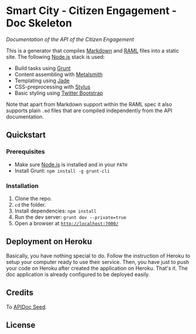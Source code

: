 # Smart City - Citizen Engagement - Doc Skeleton

*Documentation of the API of the Citizen Engagement*

This is a generator that compiles [Markdown][md] and [RAML][raml] files into a
static site. The following [Node.js][node] stack is used:

 - Build tasks using [Grunt][grunt]
 - Content assembling with [Metalsmith][metalsmith]
 - Templating using [Jade][jade]
 - CSS-preprocessing with [Stylus][stylus]
 - Basic styling using [Twitter Bootstrap][bootstrap]

Note that apart from Markdown support within the RAML spec it also supports
plain `.md` files that are compiled independently from the API documentation.

## Quickstart

### Prerequisites

  - Make sure [Node.js][node] is installed and in your `PATH`
  - Install Grunt: `npm install -g grunt-cli`

### Installation

  1. Clone the repo.
  2. `cd` the folder.
  3. Install dependencies: `npm install`
  4. Run the dev server: `grunt dev --private=true`
  5. Open a browser at [`http://localhost:7000/`](http://localhost:7000/)

## Deployment on Heroku

Basically, you have nothing special to do. Follow the instruction of Heroku to setup your computer ready to use their
service. Then, you have just to push your code on Heroku after created the application on Heroku. That's it. The doc
application is already configured to be deployed easily.

## Credits

To [APIDoc Seed](https://github.com/lotaris/apidoc-seed).

## License

[node]: http://nodejs.org/
[md]: http://daringfireball.net/projects/markdown/syntax
[raml]: http://raml.org/
[grunt]: http://gruntjs.com/
[metalsmith]: http://www.metalsmith.io/
[jade]: http://jade-lang.com/
[stylus]: http://learnboost.github.io/stylus/
[bootstrap]: http://getbootstrap.com/